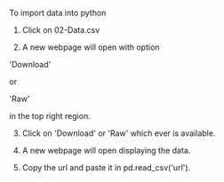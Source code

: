 To import data into python

1. Click on 02-Data.csv

2. A new webpage will open with option 

'Download'


or

'Raw'

in the top right region.

3. Click on 'Download' or 'Raw' which ever is available.

4. A new webpage will open displaying the data.

5. Copy the url and paste it in pd.read_csv('url').

